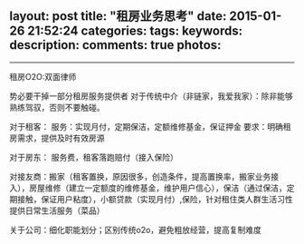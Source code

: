 layout: post
title: "租房业务思考"
date: 2015-01-26 21:52:24
categories:
tags:
keywords:
description:
comments: true
photos:
-
---
租房O2O:双面律师

势必要干掉一部分租房服务提供者
对于传统中介（非链家，我爱我家）：除非能够熟练驾驭，否则不要触碰。

对于租客：
    服务：实现月付，定期保洁，定额维修基金，保证押金
    要求：明确租房需求，提供及时有效房源

对于房东：
    服务费，租客落跑赔付（接入保险）

对接友商：搬家（租客置换，原因很多，创造条件，提高置换率，搬家业务接入），房屋维修（建立一定额度的维修基金，维护用户信心），保洁（通过保洁，定期接触，保证用户粘度），小额贷款（实现月付）,保险，针对租住类人群生活习性提供日常生活服务（菜品）

关于公司：细化职能划分；区别传统o2o，避免粗放经营，提高复制难度

